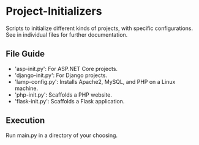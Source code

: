 # Project-Initializers

Scripts to initialize different kinds of projects, with specific configurations. See in individual files for further documentation.

## File Guide 

* 'asp-init.py': For ASP.NET Core projects.
* 'django-init.py': For Django projects.
* 'lamp-config.py': Installs Apache2, MySQL, and PHP on a Linux machine.
* 'php-init.py': Scaffolds a PHP website.
* 'flask-init.py': Scaffolds a Flask application.

## Execution

Run main.py in a directory of your choosing. 